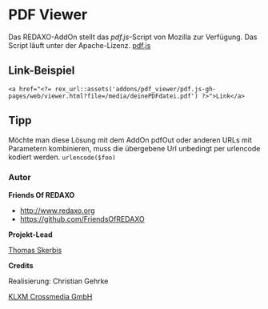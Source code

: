 # PDF Viewer

Das REDAXO-AddOn stellt das *pdf.js*-Script von Mozilla zur Verfügung. Das Script läuft unter der Apache-Lizenz. [pdf.js](https://github.com/mozilla/pdf.js)


## Link-Beispiel

```
<a href="<?= rex_url::assets('addons/pdf_viewer/pdf.js-gh-pages/web/viewer.html?file=/media/deinePDFdatei.pdf') ?>">Link</a> 
```

## Tipp
Möchte man diese Lösung mit dem AddOn pdfOut oder anderen URLs mit Parametern kombinieren, muss die übergebene Url unbedingt per urlencode kodiert werden. `urlencode($foo)`

### Autor

**Friends Of REDAXO**

* http://www.redaxo.org
* https://github.com/FriendsOfREDAXO

**Projekt-Lead**

[Thomas Skerbis](https://github.com/skerbis)

**Credits**

Realisierung: Christian Gehrke

[KLXM Crossmedia GmbH](https://klxm.de)

